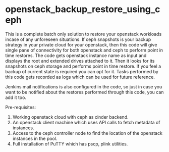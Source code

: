 # openstack_backup_restore_using_ceph

  This is a complete batch only solution to restore your openstack workloads incase of any unforeseen situations. If ceph snapshots is your backup strategy in your private cloud for your openstack, then this code will give single pane of connectivity for both openstack and ceph to perform point in time restores. The code gets openstack instance name as input and displays the root and extended drives attached to it. Then it looks for its snapshots on ceph storage and performs point in time restore. If you feel a backup of current state is required you can opt for it. Tasks performed by this code gets recorded as logs which can be used for future reference.
  
  Jenkins mail notifications is also configured in the code, so just in case you want to be notified about the restores performed through this code, you can add it too.

Pre-requisites:
1.  Working openstack cloud with ceph as cinder backend.
2.  An openstack client machine which uses API calls to fetch metadata of instances.
3.  Access to the ceph controller node to find the location of the openstack instances in the pool.
4.  Full installation of PuTTY which has pscp, plink utilities.

